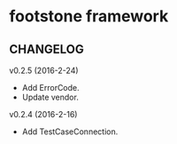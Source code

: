 # footstone framework

## CHANGELOG

v0.2.5 (2016-2-24)
  * Add ErrorCode.
  * Update vendor.

v0.2.4 (2016-2-16)

  * Add TestCaseConnection.

